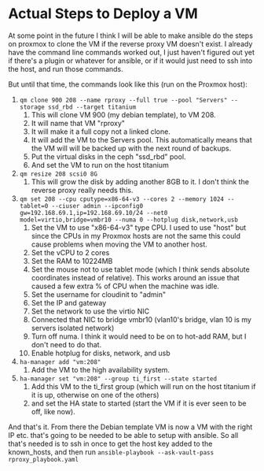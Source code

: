 # Actual Steps to Deploy a VM

At some point in the future I think I will be able to make ansible do the steps on proxmox to clone the VM if the reverse proxy VM doesn't exist. I already have the command line commands worked out, I just haven't figured out yet if there's a plugin or whatever for ansible, or if it would just need to ssh into the host, and run those commands.&#x20;

But until that time, the commands look like this (run on the Proxmox host):

1. `qm clone 900 208 --name rproxy --full true --pool "Servers" --storage ssd_rbd --target titanium`&#x20;
   1. This will clone VM 900 (my debian template), to VM 208. &#x20;
   2. It will name that VM "rproxy"
   3. It will make it a full copy not a linked clone.
   4. It will add the VM to the Servers pool.  This automatically means that the VM will will be backed up with the next round of backups. &#x20;
   5. Put the virtual disks in the ceph "ssd\_rbd" pool.
   6. And set the VM to run on the host titanium
2. `qm resize 208 scsi0 8G`&#x20;
   1. This will grow the disk by adding another 8GB to it.  I don't think the reverse proxy really needs this. &#x20;
3. &#x20;`qm set 208 --cpu cputype=x86-64-v3 --cores 2 --memory 1024 --tablet=0 --ciuser admin --ipconfig0 gw=192.168.69.1,ip=192.168.69.10/24 --net0 model=virtio,bridge=vmbr10 --numa 0 --hotplug disk,network,usb`&#x20;
   1. Set the VM to use "x86-64-v3" type CPU.  I used to use "host" but since the CPUs in my Proxmox hosts are not the same this could cause problems when moving the VM to another host. &#x20;
   2. Set the vCPU to 2 cores&#x20;
   3. Set the RAM to 10224MB&#x20;
   4. Set the mouse not to use tablet mode (which I think sends absolute coordinates instead of relative). This works around an issue that caused a few extra % of CPU when the machine was idle.
   5. Set the username for cloudinit to "admin"
   6. Set the IP and gateway
   7. Set the network to use the virtio NIC
   8. Connected that NIC to bridge vmbr10 (vlan10's bridge, vlan 10 is my servers isolated network)&#x20;
   9. Turn off numa.  I think it would need to be on to hot-add RAM, but I don't need to do that. &#x20;
   10. Enable hotplug for disks, network, and usb&#x20;
4. `ha-manager add "vm:208"`&#x20;
   1. Add the VM to the high availability system. &#x20;
5. `ha-manager set "vm:208" --group ti_first --state started`&#x20;
   1. Add this VM to the ti\_first group (which will run on the host titanium if it is up, otherwise on one of the others)
   2. and set the HA state to started (start the VM if it is ever seen to be off, like now).

And that's it.  From there the Debian template VM is now a VM with the right IP etc. that's going to be needed to be able to setup with ansible.  So all that's needed is to ssh in once to get the host key added to the known\_hosts, and then run `ansible-playbook --ask-vault-pass rproxy_playbook.yaml`
